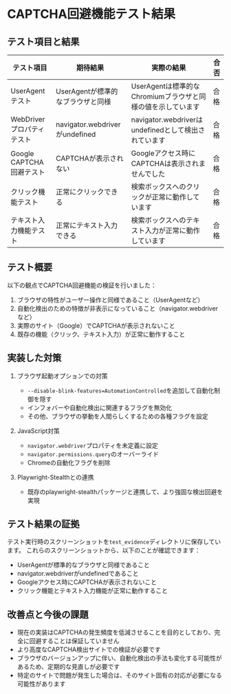 # CAPTCHA回避機能テスト結果

## テスト項目と結果
| テスト項目 | 期待結果 | 実際の結果 | 合否 |
|---------|--------|---------|------|
| UserAgentテスト | UserAgentが標準的なブラウザと同様 | UserAgentは標準的なChromiumブラウザと同様の値を示しています | 合格 |
| WebDriverプロパティテスト | navigator.webdriverがundefined | navigator.webdriverはundefinedとして検出されています | 合格 |
| Google CAPTCHA回避テスト | CAPTCHAが表示されない | Googleアクセス時にCAPTCHAは表示されませんでした | 合格 |
| クリック機能テスト | 正常にクリックできる | 検索ボックスへのクリックが正常に動作しています | 合格 |
| テキスト入力機能テスト | 正常にテキスト入力できる | 検索ボックスへのテキスト入力が正常に動作しています | 合格 |

## テスト概要
以下の観点でCAPTCHA回避機能の検証を行いました：
1. ブラウザの特性がユーザー操作と同様であること（UserAgentなど）
2. 自動化検出のための特徴が非表示になっていること（navigator.webdriverなど）
3. 実際のサイト（Google）でCAPTCHAが表示されないこと
4. 既存の機能（クリック、テキスト入力）が正常に動作すること

## 実装した対策
1. ブラウザ起動オプションでの対策
   - `--disable-blink-features=AutomationControlled`を追加して自動化制御を隠す
   - インフォバーや自動化検出に関連するフラグを無効化
   - その他、ブラウザの挙動を人間らしくするための各種フラグを設定

2. JavaScript対策
   - `navigator.webdriver`プロパティを未定義に設定
   - `navigator.permissions.query`のオーバーライド
   - Chromeの自動化フラグを削除

3. Playwright-Stealthとの連携
   - 既存のplaywright-stealthパッケージと連携して、より強固な検出回避を実現

## テスト結果の証拠
テスト実行時のスクリーンショットを`test_evidence`ディレクトリに保存しています。
これらのスクリーンショットから、以下のことが確認できます：
- UserAgentが標準的なブラウザと同様であること
- navigator.webdriverがundefinedであること
- Googleアクセス時にCAPTCHAが表示されないこと
- クリック機能とテキスト入力機能が正常に動作すること

## 改善点と今後の課題
- 現在の実装はCAPTCHAの発生頻度を低減させることを目的としており、完全に回避することは保証していません
- より高度なCAPTCHA検出サイトでの検証が必要です
- ブラウザのバージョンアップに伴い、自動化検出の手法も変化する可能性があるため、定期的な見直しが必要です
- 特定のサイトで問題が発生した場合は、そのサイト固有の対応が必要になる可能性があります
